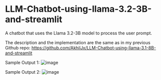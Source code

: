 # LLM-Chatbot-using-llama-3.2-3B-and-streamlit
A chatbot that uses the Llama 3.2-3B model to process the user prompt.

The description and the implementation are the same as in my previous Github repo: https://github.com/AkhilJx/LLM-Chatbot-using-llama-3.1-8B-and-streamlit

Sample Output 1:
![image](https://github.com/user-attachments/assets/b80b9c5b-6b72-46f6-892a-91e423dc8773)

Sample Output 2:
![image](https://github.com/user-attachments/assets/1d1b8110-ba1e-4f68-ade3-62a8aa76fc0b)



